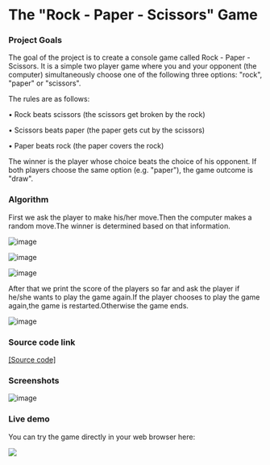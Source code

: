 # The "Rock - Paper - Scissors" Game

### Project Goals
The goal of the project is to create a console game called Rock - Paper - Scissors. It is a simple two player game where you and your opponent (the computer) simultaneously choose one of the following three options: "rock", "paper" or "scissors". 

The rules are as follows:

•	Rock beats scissors (the scissors get broken by the rock)

•	Scissors beats paper (the paper gets cut by the scissors)

•	Paper beats rock (the paper covers the rock)

The winner is the player whose choice beats the choice of his opponent. If both players choose the same option (e.g. "paper"), the game outcome is "draw".

### Algorithm
First we ask the player to make his/her move.Then the computer makes a random move.The winner is determined based on that information.

![image](https://user-images.githubusercontent.com/126717931/222572822-c01fb672-8715-4792-b4a2-931009647101.png)

![image](https://user-images.githubusercontent.com/126717931/222571028-df69e870-65a2-441a-acf1-21b037841f0f.png)

![image](https://user-images.githubusercontent.com/126717931/222571177-8b0238e4-315a-4d56-bef3-b91e3a2c6c67.png)

After that we print the score of the players so far and ask the player if he/she wants to play the game again.If the player chooses to play the game again,the game is restarted.Otherwise the game ends.

![image](https://user-images.githubusercontent.com/126717931/222573039-289b805d-c95d-4705-a85f-6ed191350259.png)

### Source code link
<a href="https://github.com/viktorpetrov1997/RockPaperScissorsGame/blob/main/RockPaperScissors.java">[Source code]</a>

### Screenshots
![image](https://user-images.githubusercontent.com/126717931/222573416-a82b4240-60e9-46e4-bf7f-8b5f6fed8609.png)

### Live demo
You can try the game directly in your web browser here:

<a href="https://replit.com/@viktorpetrov97/RockPaperScissorsGame#Main.java"><img src="https://github.com/viktorpetrov1997/Rock-Paper-Scissors-Game/assets/126717931/1a9a0ed3-721f-4d14-8501-8b492cfeca94"></a>


